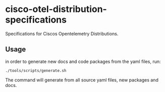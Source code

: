 # cisco-otel-distribution-specifications

Specifications for Ciscos Opentelemetry Distributions.

## Usage

in order to generate new docs and code packages from the yaml files, run:

```shell
./tools/scripts/generate.sh
```

The command will generate from all source yaml files, new packages and docs.
